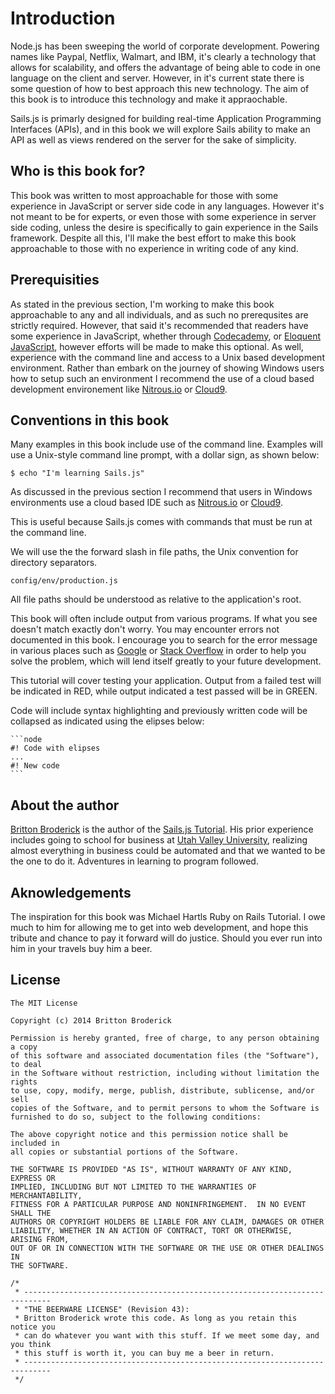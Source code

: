 # Introduction
Node.js has been sweeping the world of corporate development. Powering names like Paypal, Netflix, Walmart, and IBM, it's clearly a technology that allows for scalability, and offers the advantage of being able to code in one language on the client and server. However, in it's current state there is some question of how to best approach this new technology. The aim of this book is to introduce this technology and make it appraochable.

Sails.js is primarly designed for building real-time Application Programming Interfaces (APIs), and in this book we will explore Sails ability to make an API as well as views rendered on the server for the sake of simplicity.

## Who is this book for?
This book was written to most approachable for those with some experience in JavaScript or server side code in any languages. However it's not meant to be for experts, or even those with some experience in server side coding, unless the desire is specifically to gain experience in the Sails framework. Despite all this, I'll make the best effort to make this book approachable to those with no experience in writing code of any kind.

## Prerequisities
As stated in the previous section, I'm working to make this book approachable to any and all individuals, and as such no prerequsites are strictly required. However, that said it's recommended that readers have some experience in JavaScript, whether through [Codecademy](http://www.codecademy.com/), or [Eloquent JavaScript](http://eloquentjavascript.net/), however efforts will be made to make this optional. As well, experience with the command line and access to a Unix based development environment. Rather than embark on the journey of showing Windows users how to setup such an environment I recommend the use of a cloud based development environement like [Nitrous.io](http://nitrous.io) or [Cloud9](http://c9.io).

## Conventions in this book
Many examples in this book include use of the command line. Examples will use a Unix-style command line prompt, with a dollar sign, as shown below:

    $ echo "I'm learning Sails.js"

As discussed in the previous section I recommend that users in Windows environments use a cloud based IDE such as [Nitrous.io](http://nitrous.io) or [Cloud9](http://c9.io).

This is useful because Sails.js comes with commands that must be run at the command line.

We will use the the forward slash in file paths, the Unix convention for directory separators.

    config/env/production.js

All file paths should be understood as relative to the application's root.

This book will often include output from various programs. If what you see doesn't match exactly don't worry. You may encounter errors not documented in this book. I encourage you to search for the error message in various places such as [Google](http://google.com) or [Stack Overflow](http://stackoverflow.com) in order to help you solve the problem, which will lend itself greatly to your future development.

This tutorial will cover testing your application. Output from a failed test will be indicated in RED, while output indicated a test passed will be in GREEN.

Code will include syntax highlighting and previously written code will be collapsed as indicated using the elipses below:

    ```node
    #! Code with elipses
    ...
    #! New code
    ```

## About the author
[Britton Broderick](www.linkedin.com/in/brittonbroderick/) is the author of the [Sails.js Tutorial](https://github.com/britton-jb/sailsjs-tutorial/). His prior experience includes going to school for business at [Utah Valley University](http://uvu.edu), realizing almost everything in business could be automated and that we wanted to be the one to do it. Adventures in learning to program followed.

## Aknowledgements

The inspiration for this book was Michael Hartls Ruby on Rails Tutorial. I owe much to him for allowing me to get into web development, and hope this tribute and chance to pay it forward will do justice. Should you ever run into him in your travels buy him a beer.

## License

    The MIT License

    Copyright (c) 2014 Britton Broderick 
    
    Permission is hereby granted, free of charge, to any person obtaining a copy
    of this software and associated documentation files (the "Software"), to deal
    in the Software without restriction, including without limitation the rights
    to use, copy, modify, merge, publish, distribute, sublicense, and/or sell
    copies of the Software, and to permit persons to whom the Software is
    furnished to do so, subject to the following conditions:
    
    The above copyright notice and this permission notice shall be included in
    all copies or substantial portions of the Software.
    
    THE SOFTWARE IS PROVIDED "AS IS", WITHOUT WARRANTY OF ANY KIND, EXPRESS OR
    IMPLIED, INCLUDING BUT NOT LIMITED TO THE WARRANTIES OF MERCHANTABILITY,
    FITNESS FOR A PARTICULAR PURPOSE AND NONINFRINGEMENT.  IN NO EVENT SHALL THE
    AUTHORS OR COPYRIGHT HOLDERS BE LIABLE FOR ANY CLAIM, DAMAGES OR OTHER
    LIABILITY, WHETHER IN AN ACTION OF CONTRACT, TORT OR OTHERWISE, ARISING FROM,
    OUT OF OR IN CONNECTION WITH THE SOFTWARE OR THE USE OR OTHER DEALINGS IN
    THE SOFTWARE.

    /*
     * ----------------------------------------------------------------------------
     * "THE BEERWARE LICENSE" (Revision 43):
     * Britton Broderick wrote this code. As long as you retain this notice you
     * can do whatever you want with this stuff. If we meet some day, and you think
     * this stuff is worth it, you can buy me a beer in return.
     * ----------------------------------------------------------------------------
     */
